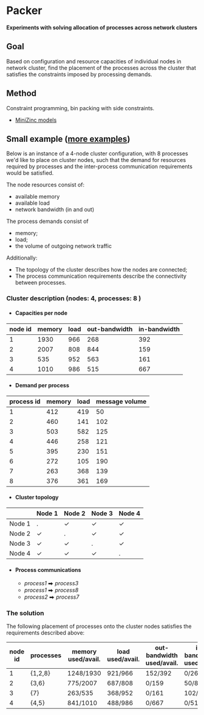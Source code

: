 # Packer 

**Experiments with solving allocation of processes across network clusters**

## Goal

Based on configuration and resource capacities of individual nodes in network cluster, find the placement of the processes across the cluster that satisfies the constraints imposed by processing demands. 

## Method

Constraint programming, bin packing with side constraints. 
- [MiniZinc models](https://github.com/bokner/packer/tree/main/minizinc/models)

## Small example ([more examples](https://github.com/bokner/packer/tree/main/reports)) 

Below is an instance of a 4-node cluster configuration, with 8 processes we'd like to place on cluster nodes, such that
the demand for resources required by processes and the inter-process communication requirements would be satisfied.

The node resources consist of:
- available memory
- available load
- network bandwidth (in and out)
  
The process demands consist of 
- memory;
- load;
- the volume of outgoing network traffic 

Additionally:
- The topology of the cluster describes how the nodes are connected;
- The process communication requirements describe the connectivity between processes.

### Cluster description (nodes: 4, processes: 8 )

- #### Capacities per node

|node id| memory | load | out-bandwidth | in-bandwidth
|----| ---    | ---  | ------------- | ------------
|  1| 1930 | 966 | 268 | 392 
|  2| 2007 | 808 | 844 | 159 
|  3| 535 | 952 | 563 | 161 
|  4| 1010 | 986 | 515 | 667 


- #### Demand per process

|process id| memory|load|message volume|
|-------| ------|----|--------------
| 1 | 412 | 419 | 50 
| 2 | 460 | 141 | 102 
| 3 | 503 | 582 | 125 
| 4 | 446 | 258 | 121 
| 5 | 395 | 230 | 151 
| 6 | 272 | 105 | 190 
| 7 | 263 | 368 | 139 
| 8 | 376 | 361 | 169 


- #### Cluster topology

| | Node 1 | Node 2 | Node 3 | Node 4
|--|--|--|--|-- |
| Node 1| .| ✓| ✓| ✓
| Node 2| ✓| .| ✓| ✓
| Node 3| ✓| ✓| .| ✓
| Node 4| ✓| ✓| ✓| .


- #### Process communications

	- *process1* ⮕ *process3*
	- *process1* ⮕ *process8*
	- *process2* ⮕ *process7*



### The solution

The following placement of processes onto the cluster nodes satisfies the requirements
described above:

|node id| processes | memory used/avail. | load used/avail.| out-bandwidth used/avail.| in-bandwidth used/avail.
|----| --- | ----   | ---  | ------------- | ------------
|  1| {1,2,8} | 1248/1930 | 921/966 | 152/392 | 0/268 
|  2| {3,6} | 775/2007 | 687/808 | 0/159 | 50/844 
|  3| {7} | 263/535 | 368/952 | 0/161 | 102/563 
|  4| {4,5} | 841/1010 | 488/986 | 0/667 | 0/515 

